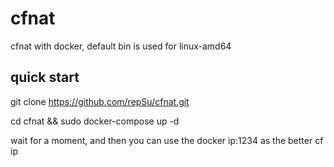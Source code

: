 # cfnat
cfnat with docker, default bin is used for linux-amd64

## quick start 
git clone https://github.com/repSu/cfnat.git

cd cfnat && sudo docker-compose up -d

wait for a moment, and then you can use the docker ip:1234 as the better cf ip
